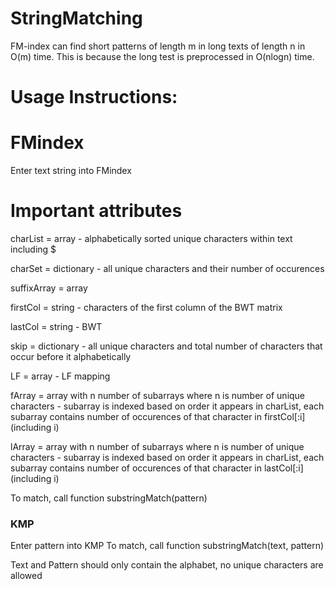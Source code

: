 # StringMatching

FM-index can find short patterns of length m in long texts of length n in O(m) time. This is because the long test is preprocessed in O(nlogn) time.

# Usage Instructions:

# FMindex
Enter text string into  FMindex

# Important attributes
charList = array - alphabetically sorted unique characters within text including $

charSet = dictionary - all unique characters and their number of occurences

suffixArray = array

firstCol = string - characters of the first column of the BWT matrix

lastCol = string - BWT

skip = dictionary - all unique characters and total number of characters that occur before it alphabetically

LF = array - LF mapping

fArray = array with n number of subarrays where n is number of unique characters - subarray is indexed based on order it appears in charList, each subarray contains number of occurences of that character in firstCol[:i] (including i)

lArray = array with n number of subarrays where n is number of unique characters - subarray is indexed based on order it appears in charList, each subarray contains number of occurences of that character in lastCol[:i] (including i)

To match, call function substringMatch(pattern)


### KMP
Enter pattern into KMP
To match, call function substringMatch(text, pattern)


Text and Pattern should only contain the alphabet, no unique characters are allowed
